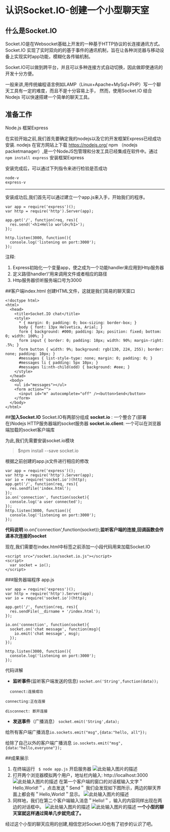 # 认识Socket.IO-创建一个小型聊天室

## 什么是Socket.IO
Socket.IO是在Websocket基础上开发的一种基于HTTP协议的长连接通讯方式。Socket.IO 实现了实时双向的的基于事件的通讯机制，旨在让各种浏览器与移动设备上实现实时app功能，模糊化各传输机制。

Socket.IO可以做到跨平台，并且可以多种连接方式自动切换，因此做即使通讯的开发十分方便。

一般来讲,用传统编程语言例如LAMP（Linux+Apache+MySql+PHP）写一个聊天工具有一定的难度，而且不是十分容易上手，
然而，使用Socket.IO 结合Nodejs 可以快速搭建一个简单的聊天工具。
##  准备工作
Node.js 框架Express

在实验开始之前,我们首先要确定我的nodejs以及它的开发框架Express已经成功安装.
nodejs 在官方网站上下载 https://nodejs.org/
npm （nodejs packetmanager）,是一个NodeJS包管理和分发工具已经集成在软件中。通过 ```npm install express``` 安装框架Express

安装完成后，可以通过下列指令来进行检验是否成功
```
node-v
express-v
```

---
安装成功后,我们首先可以通过建立一个app.js来入手，开始我们的程序。
```
var app = require('express')();
var http = require('http').Server(app);

app.get('/', function(req, res){
  res.send('<h1>Hello world</h1>');
});

http.listen(3000, function(){
  console.log('listening on port:3000');
});
```
注释:
1. Express初始化一个变量app，使之成为一个功能handler来应用到Http服务器
2. 定义路径handler‘/’用来调用文件或者相应的路径
3. Http服务器侦听服务端口号为3000

##客户端index.html
创建HTML文件，这就是我们简易的聊天窗口
```
<!doctype html>
<html>
  <head>
    <title>Socket.IO chat</title>
    <style>
      * { margin: 0; padding: 0; box-sizing: border-box; }
      body { font: 13px Helvetica, Arial; }
      form { background: #000; padding: 3px; position: fixed; bottom: 0; width: 100%; }
      form input { border: 0; padding: 10px; width: 90%; margin-right: .5%; }
      form button { width: 9%; background: rgb(130, 224, 255); border: none; padding: 10px; }
      #messages { list-style-type: none; margin: 0; padding: 0; }
      #messages li { padding: 5px 10px; }
      #messages li:nth-child(odd) { background: #eee; }
    </style>
  </head>
  <body>
    <ul id="messages"></ul>
    <form action="">
      <input id="m" autocomplete="off" /><button>Send</button>
    </form>
  </body>
</html>
```


##**加入Socket.IO**
Socket.IO有两部分组成
 **socket.io** : 一个整合了(部署在)Nodejs HTTP服务器端的socket服务器
 **socket.io.client**: 一个可以在浏览器端加载的socket客户端库

为此,我们先需要安装socket.io模块

> $npm install --save socket.io

根据之前创建的app.js文件进行相应的修改
```
var app = require('express')();
var http = require('http').Server(app);
var io = require('socket.io')(http);
app.get('/', function(req, res){
  res.sendfile('index.html');
});
io.on('connection', function(socket){
  console.log('a user connected');
});
http.listen(3000, function(){
  console.log('listening on port:3000');
});
```
**代码说明**
io.on('connection',function(socket));**监听客户端的连接,回调函数会传递本次连接的socket**


现在,我们需要在index.html中标签</body>之前添加一小段代码用来加载Socket.IO
```
<script src="/socket.io/socket.io.js"></script>
<script>
  var socket = io();
</script>
```

###服务器端程序 app.js
```
var app = require('express')();
var http = require('http').Server(app);
var io = require('socket.io')(http);

app.get('/', function(req, res){
  res.sendFile(__dirname + '/index.html');
});

io.on('connection', function(socket){
  socket.on('chat message', function(msg){
    io.emit('chat message', msg);
  });
});

http.listen(3000, function(){
  console.log('listening on port:3000');
});
```
代码详解

 - **监听事件**(监听客户端发送的信息)
 ```socket.on('String',function(data));```
```
  connect:连接成功
```
```
connecting:正在连接
```
  ```
  disconnect: 断开连接
  ```




 - **发送事件**（广播消息）
 ```socket.emit('String',data);```




  给所有客户端广播消息```io.sockets.emit("msg",{data:"hello, all"});```

  给除了自己以外的客户端广播消息
```io.sockets.emit("msg",{data:"hello,everyone"});```

##成果展示

 1. 在终端运行 ``` $ node app.js``` 开启服务器
![此处输入图片的描述][1]
 2. 打开两个浏览器模拟两个用户，地址栏内输入: http://localhost:3000
![此处输入图片的描述][2]
 在第一个客户端的窗口的对话框输入文字＂Hello,World!＂，点击发送＂Send＂
我们会发现如下图所示，两边的聊天界面上都会有＂Hello,World!＂显示。
![此处输入图片的描述][3]
 3. 同样地，我们在第二个客户端输入消息＂Hello!＂，输入的内容同样出现在两边的对话框中。
![此处输入图片的描述][4]
![此处输入图片的描述][5]
**一个小型的聊天室就这样通过简单几步就完成了。**

经过这个小型的聊天应用的创建,相信您对Socket.IO也有了初步的认识了吧。


  [1]: https://cloud.githubusercontent.com/assets/12043658/7508521/3f437654-f4b4-11e4-94b9-5da27e555ac0.png
  [2]: https://cloud.githubusercontent.com/assets/12043658/7508517/2b1f73c6-f4b4-11e4-8127-0c4c657f7c75.png
  [3]: https://cloud.githubusercontent.com/assets/12043658/7508518/2c10075a-f4b4-11e4-8da6-cb9582578476.png
  [4]: https://cloud.githubusercontent.com/assets/12043658/7508548/c18e58d6-f4b4-11e4-8ee7-95b1b44c6883.png
  [5]: https://cloud.githubusercontent.com/assets/12043658/7508550/c2761266-f4b4-11e4-9556-a0b02856880e.png
